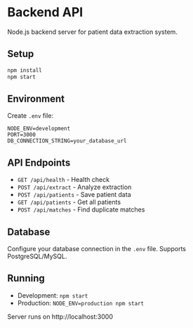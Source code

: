 # Backend API

Node.js backend server for patient data extraction system.

## Setup

```bash
npm install
npm start
```

## Environment

Create `.env` file:
```
NODE_ENV=development
PORT=3000
DB_CONNECTION_STRING=your_database_url
```

## API Endpoints

- `GET /api/health` - Health check
- `POST /api/extract` - Analyze extraction
- `POST /api/patients` - Save patient data
- `GET /api/patients` - Get all patients
- `POST /api/matches` - Find duplicate matches

## Database

Configure your database connection in the `.env` file. Supports PostgreSQL/MySQL.

## Running

- Development: `npm start`
- Production: `NODE_ENV=production npm start`

Server runs on http://localhost:3000